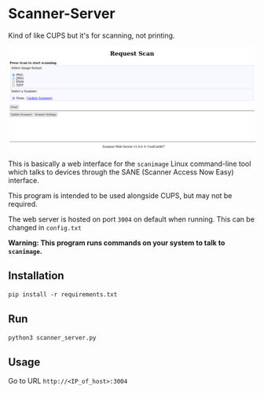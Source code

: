 # Scanner-Server
Kind of like CUPS but it's for scanning, not printing.

![thumbnail](./img/thumbnail.png)

This is basically a web interface for the `scanimage` Linux command-line tool which talks
to devices through the SANE (Scanner Access Now Easy) interface.

This program is intended to be used alongside CUPS, but may not be required.

The web server is hosted on port `3004` on default when running.
This can be changed in `config.txt`

**Warning: This program runs commands on your system to talk to `scanimage`.**

## Installation
```console
pip install -r requirements.txt
```

## Run
```console
python3 scanner_server.py 
```

## Usage
Go to URL `http://<IP_of_host>:3004`
